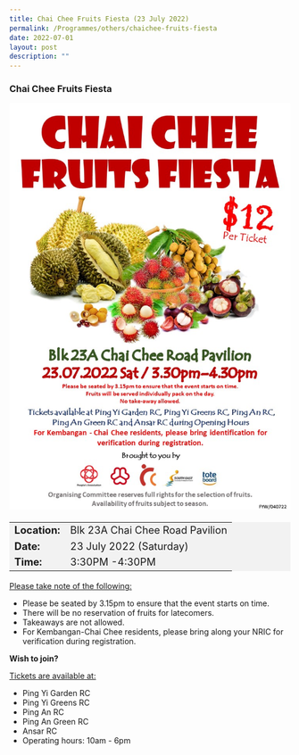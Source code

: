 ```yaml
---
title: Chai Chee Fruits Fiesta (23 July 2022)
permalink: /Programmes/others/chaichee-fruits-fiesta
date: 2022-07-01
layout: post
description: ""
---
```


### Chai Chee Fruits Fiesta ###

<img style="width:600px; height:auto" src="/images/Programmes%20(July%202022)/chaichee_fruits_fiesta.jpeg">

<table  style="font-size:130%; background-color:#f2f2f2">
	<tbody>
		<tr>
			 <td><b>Location:</b></td><td>Blk 23A Chai Chee Road Pavilion</td>
		</tr>
		<tr>
		 <td><b>Date:</b> </td><td>23 July 2022 (Saturday)</td>
		</tr>
		<tr>
			<td> <b>Time:</b> </td><td>3:30PM -4:30PM</td>
		</tr>
	</tbody>
</table>

<u>Please take note of the following:</u>

<ul>
	<li>Please be seated by 3.15pm to ensure that the event starts on time.</li>
	<li>There will be no reservation of fruits for latecomers.</li>
	<li>Takeaways are not allowed.</li>
	<li>For Kembangan-Chai Chee residents, please bring along your NRIC for verification during registration.</li>
</ul>

<b>Wish to join?</b>

<u>Tickets are available at:</u>
<ul>
	<li>Ping Yi Garden RC</li>
	<li>Ping Yi Greens RC</li>
	<li>Ping An RC</li>
	<li>Ping An Green RC</li>
	<li>Ansar RC</li>
	<li>Operating hours: 10am - 6pm
</ul>